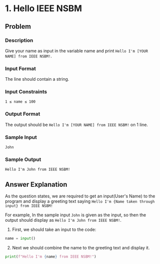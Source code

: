# 1. Hello IEEE NSBM

## Problem

### Description

Give your name as input in the variable name and print `Hello I'm [YOUR NAME] from IEEE NSBM!`.

### Input Format

The line should contain a string.

### Input Constraints

`1 ≤ name ≤ 100`

### Output Format

The output should be `Hello I'm [YOUR NAME] from IEEE NSBM!` on 1 line.

### Sample Input

```
John
``` 

### Sample Output

```
Hello I'm John from IEEE NSBM!
```

## Answer Explanation

As the question states, we are required to get an input(User's Name) to the program and display a greeting text saying `Hello I'm {Name taken through input} from IEEE NSBM!`

For example, In the sample input `John` is given as the input, so then the output should display as `Hello I'm John from IEEE NSBM!`.

1. First, we should take an input to the code:
```python
name = input()
```
2. Next we should combine the name to the greeting text and display it.
```python
print(f"Hello I'm {name} from IEEE NSBM!")
```
